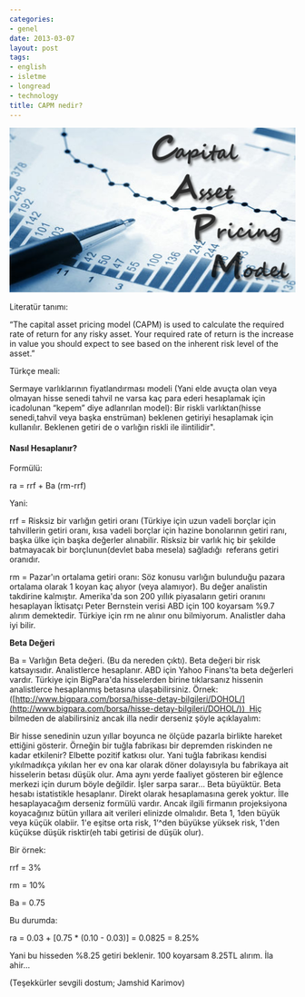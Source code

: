 ```yaml
---
categories:
- genel
date: 2013-03-07
layout: post
tags:
- english
- isletme
- longread
- technology
title: CAPM nedir?
---
```


[![](/images/89c24-capm-model.png)](https://suatatan.wordpress.com/wp-content/uploads/2013/03/89c24-capm-model.png)

  

  

Literatür tanımı:

“The capital asset pricing model (CAPM) is used to calculate the required rate of return for any risky asset. Your required rate of return is the increase in value you should expect to see based on the inherent risk level of the asset.”

  

Türkçe meali:

Sermaye varlıklarının fiyatlandırması modeli (Yani elde avuçta olan veya olmayan hisse senedi tahvil ne varsa kaç para ederi hesaplamak için icadolunan “kepem” diye adlanrılan model): Bir riskli varlıktan(hisse senedi,tahvil veya başka enstrüman) beklenen getiriyi hesaplamak için kullanılır. Beklenen getiri de o varlığın riskli ile ilintilidir".

  

#### Nasıl Hesaplanır?

Formülü:

  

ra = rrf + Ba (rm-rrf)

  

Yani:

  

rrf = Risksiz bir varlığın getiri oranı (Türkiye için uzun vadeli borçlar için tahvillerin getiri oranı, kısa vadeli borçlar için hazine bonolarının getiri ranı, başka ülke için başka değerler alınabilir. Risksiz bir varlık hiç bir şekilde batmayacak bir borçlunun(devlet baba mesela) sağladığı  referans getiri oranıdır.

  

rm = Pazar'ın ortalama getiri oranı: Söz konusu varlığın bulunduğu pazara ortalama olarak 1 koyan kaç alıyor (veya alamıyor). Bu değer analistin takdirine kalmıştır. Amerika'da son 200 yıllık piyasaların getiri oranını hesaplayan İktisatçı Peter Bernstein verisi ABD için 100 koyarsam %9.7 alırım demektedir. Türkiye için rm ne alınır onu bilmiyorum. Analistler daha iyi bilir.

  

**Beta Değeri**

Ba = Varlığın Beta değeri. (Bu da nereden çıktı). Beta değeri bir risk katsayısıdır. Analistlerce hesaplanır. ABD için Yahoo Finans'ta beta değerleri vardır. Türkiye için BigPara'da hisselerden birine tıklarsanız hissenin analistlerce hesaplanmış betasına ulaşabilirsiniz. Örnek: ([http://www.bigpara.com/borsa/hisse-detay-bilgileri/DOHOL/](http://www.bigpara.com/borsa/hisse-detay-bilgileri/DOHOL/))  Hiç bilmeden de alabilirsiniz ancak illa nedir derseniz şöyle açıklayalım:

  

Bir hisse senedinin uzun yıllar boyunca ne ölçüde pazarla birlikte hareket ettiğini gösterir. Örneğin bir tuğla fabrikası bir depremden riskinden ne kadar etkilenir? Elbette pozitif katkısı olur. Yani tuğla fabrikası kendisi yıkılmadıkça yıkılan her ev ona kar olarak döner dolayısıyla bu fabrikaya ait hisselerin betası düşük olur. Ama aynı yerde faaliyet gösteren bir eğlence merkezi için durum böyle değildir. İşler sarpa sarar… Beta büyüktür. Beta hesabı istatistikle hesaplanır. Direkt olarak hesaplamasına gerek yoktur. İlle hesaplayacağım derseniz formülü vardır. Ancak ilgili firmanın projeksiyona koyacağınız bütün yıllara ait verileri elinizde olmalıdır. Beta 1, 1den büyük veya küçük olabiir. 1'e eşitse orta risk, 1’^den büyükse yüksek risk, 1'den küçükse düşük risktir(eh tabi getirisi de düşük olur).

  

  

Bir örnek:

rrf = 3%

rm = 10% 

Ba = 0.75 

  

Bu durumda:

ra = 0.03 + \[0.75 \* (0.10 - 0.03)\] = 0.0825 = 8.25%

  

Yani bu hisseden %8.25 getiri beklenir. 100 koyarsam 8.25TL alırım. İla ahir…

  

(Teşekkürler sevgili dostum; Jamshid Karimov)
